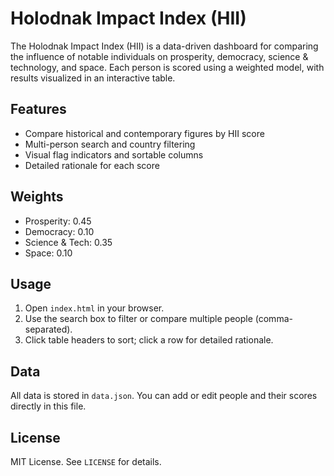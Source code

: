 # Holodnak Impact Index (HII)

The Holodnak Impact Index (HII) is a data-driven dashboard for comparing the influence of notable individuals on prosperity, democracy, science & technology, and space. Each person is scored using a weighted model, with results visualized in an interactive table.

## Features

- Compare historical and contemporary figures by HII score
- Multi-person search and country filtering
- Visual flag indicators and sortable columns
- Detailed rationale for each score

## Weights

- Prosperity: 0.45
- Democracy: 0.10
- Science & Tech: 0.35
- Space: 0.10

## Usage

1. Open `index.html` in your browser.
2. Use the search box to filter or compare multiple people (comma-separated).
3. Click table headers to sort; click a row for detailed rationale.

## Data

All data is stored in `data.json`. You can add or edit people and their scores directly in this file.

## License

MIT License. See `LICENSE` for details.
